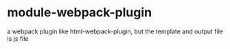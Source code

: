 # module-webpack-plugin
a webpack plugin like html-webpack-plugin, but the template and output file is js file

